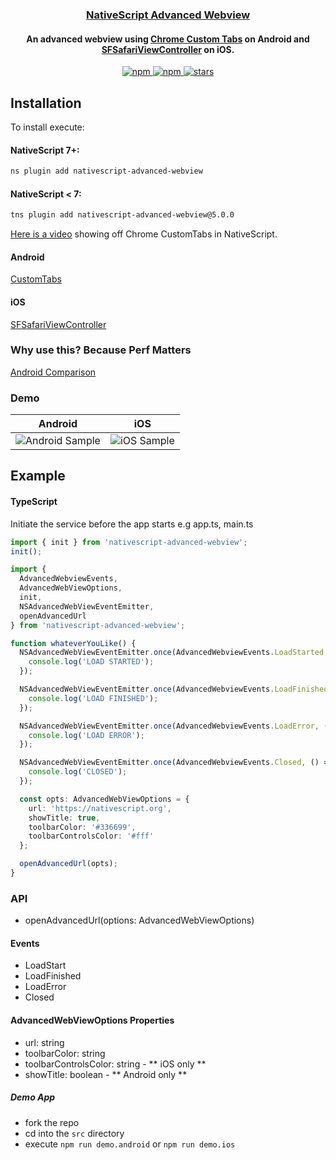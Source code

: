 <a align="center" href="https://www.npmjs.com/package/nativescript-advanced-webview">
    <h3 align="center">NativeScript Advanced Webview</h3>
</a>
<h4 align="center">
An advanced webview using <a href="https://developer.chrome.com/multidevice/android/customtabs#whatarethey">Chrome Custom Tabs</a> on Android and <a href="https://developer.apple.com/reference/safariservices/sfsafariviewcontroller?language=objc">SFSafariViewController</a> on iOS.
</h4>

<p align="center">
    <a href="https://www.npmjs.com/package/nativescript-advanced-webview">
        <img src="https://img.shields.io/npm/v/nativescript-advanced-webview.svg" alt="npm">
    </a>
    <a href="https://www.npmjs.com/package/nativescript-advanced-webview">
        <img src="https://img.shields.io/npm/dt/nativescript-advanced-webview.svg?label=npm%20downloads" alt="npm">
    </a>
    <a href="https://github.com/bradmartin/nativescript-advanced-webview/stargazers">
        <img src="https://img.shields.io/github/stars/bradmartin/nativescript-advanced-webview.svg" alt="stars">
    </a>
</p>

## Installation

To install execute:

#### NativeScript 7+:

```bash
ns plugin add nativescript-advanced-webview
```

#### NativeScript < 7:

```bash
tns plugin add nativescript-advanced-webview@5.0.0
```

[Here is a video](https://youtu.be/LVseK_CZp5g) showing off Chrome CustomTabs in NativeScript.

#### Android

[CustomTabs](https://developer.android.com/reference/android/support/customtabs/package-summary.html)

#### iOS

[SFSafariViewController](https://developer.apple.com/reference/safariservices/sfsafariviewcontroller?language=objc)

### Why use this? Because Perf Matters

[Android Comparison](https://developer.chrome.com/multidevice/images/customtab/performance.gif)

### Demo

| Android                                   | iOS                                             |
| ----------------------------------------- | ----------------------------------------------- |
| ![Android Sample](screens/chromeTabs.gif) | ![iOS Sample](screens/safariViewController.gif) |

## Example

#### TypeScript

Initiate the service before the app starts e.g app.ts, main.ts

```typescript
import { init } from 'nativescript-advanced-webview';
init();
```

```typescript
import {
  AdvancedWebviewEvents,
  AdvancedWebViewOptions,
  init,
  NSAdvancedWebViewEventEmitter,
  openAdvancedUrl
} from 'nativescript-advanced-webview';

function whateverYouLike() {
  NSAdvancedWebViewEventEmitter.once(AdvancedWebviewEvents.LoadStarted, () => {
    console.log('LOAD STARTED');
  });

  NSAdvancedWebViewEventEmitter.once(AdvancedWebviewEvents.LoadFinished, () => {
    console.log('LOAD FINISHED');
  });

  NSAdvancedWebViewEventEmitter.once(AdvancedWebviewEvents.LoadError, () => {
    console.log('LOAD ERROR');
  });

  NSAdvancedWebViewEventEmitter.once(AdvancedWebviewEvents.Closed, () => {
    console.log('CLOSED');
  });

  const opts: AdvancedWebViewOptions = {
    url: 'https://nativescript.org',
    showTitle: true,
    toolbarColor: '#336699',
    toolbarControlsColor: '#fff'
  };

  openAdvancedUrl(opts);
}
```

### API

- openAdvancedUrl(options: AdvancedWebViewOptions)

#### Events

- LoadStart
- LoadFinished
- LoadError
- Closed

#### AdvancedWebViewOptions Properties

- url: string
- toolbarColor: string
- toolbarControlsColor: string - ** iOS only **
- showTitle: boolean - ** Android only **

##### Demo App

- fork the repo
- cd into the `src` directory
- execute `npm run demo.android` or `npm run demo.ios`
